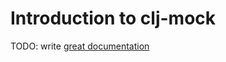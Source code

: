 # Introduction to clj-mock

TODO: write [great documentation](http://jacobian.org/writing/what-to-write/)
